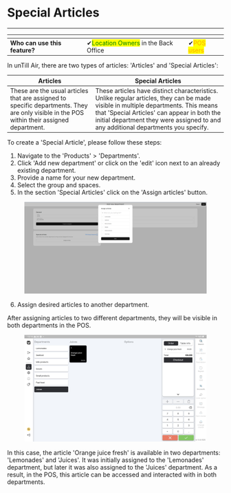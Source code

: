 # Special Articles

***

<table data-card-size="large" data-view="cards"><thead><tr><th></th><th></th><th></th></tr></thead><tbody><tr><td><strong>Who can use this feature?</strong></td><td><span data-gb-custom-inline data-tag="emoji" data-code="2714">✔</span><mark style="color:green;">Location Owners</mark> in the Back Office</td><td><span data-gb-custom-inline data-tag="emoji" data-code="2714">✔</span><mark style="color:orange;">POS users</mark></td></tr></tbody></table>

In unTill Air, there are two types of articles: 'Articles' and 'Special Articles':

| Articles                                                                                                                                   | Special Articles                                                                                                                                                                                                                                                        |
| ------------------------------------------------------------------------------------------------------------------------------------------ | ----------------------------------------------------------------------------------------------------------------------------------------------------------------------------------------------------------------------------------------------------------------------- |
| These are the usual articles that are assigned to specific departments. They are only visible in the POS within their assigned department. | These articles have distinct characteristics. Unlike regular articles, they can be made visible in multiple departments. This means that 'Special Articles' can appear in both the initial department they were assigned to and any additional departments you specify. |

To create a 'Special Article', please follow these steps:

1. Navigate to the 'Products' > 'Departments'.
2. Click 'Add new department' or click on the 'edit' icon next to an already existing department.
3. Provide a name for your new department.
4. Select the group and spaces.
5. In the section 'Special Articles' click on the 'Assign articles' button.

<figure><img src="../../.gitbook/assets/Captura de pantalla (12).png" alt=""><figcaption></figcaption></figure>

6. Assign desired articles to another department.

After assigning articles to two different departments, they will be visible in both departments in the POS.&#x20;

<figure><img src="../../.gitbook/assets/6065c780-8e98-40fb-8bfa-0ecf94ed65bf (1).jpg" alt=""><figcaption></figcaption></figure>

In this case, the article 'Orange juice fresh' is available in two departments: 'Lemonades' and 'Juices'. It was initially assigned to the 'Lemonades' department, but later it was also assigned to the 'Juices' department. As a result, in the POS, this article can be accessed and interacted with in both departments.
